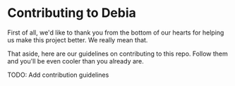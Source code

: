 # Contributing to Debia

First of all, we'd like to thank you from the bottom of our hearts for helping us make this project better. We really mean that.

That aside, here are our guidelines on contributing to this repo. Follow them and you'll be even cooler than you already are.

TODO: Add contribution guidelines
